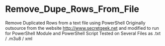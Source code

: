 # Remove_Dupe_Rows_From_File
Remove Duplicated Rows from a text file using PowerShell
Originally outsource from the website http://www.secretgeek.net and modified to run for PowerShell Module and PowerShell Script
Tested on Several Files as .txt / .m3u8 / xml
